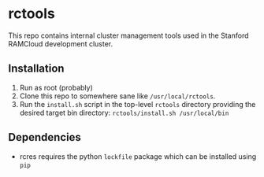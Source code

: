# rctools
This repo contains internal cluster management tools used in the Stanford RAMCloud development cluster.

## Installation
1. Run as root (probably)
2. Clone this repo to somewhere sane like ```/usr/local/rctools```.
3. Run the ```install.sh``` script in the top-level ```rctools``` directory providing the desired target bin directory:
   ```rctools/install.sh /usr/local/bin```

## Dependencies
- rcres requires the python ```lockfile``` package which can be installed using ```pip```
